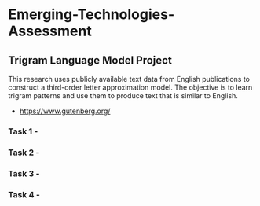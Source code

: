 # Emerging-Technologies-Assessment

## Trigram Language Model Project

This research uses publicly available text data from English publications to construct a third-order letter approximation model. The objective is to learn trigram patterns and use them to produce text that is similar to English.
- https://www.gutenberg.org/

### Task 1 -

### Task 2 -

### Task 3 -

### Task 4 - 
